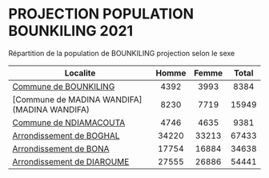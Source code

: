 # PROJECTION POPULATION BOUNKILING 2021
	
Répartition de la population de BOUNKILING projection selon le sexe
	
| Localite  | Homme | Femme | Total |
| --------- |:-----:|:-----:|:-----:|
| [Commune de BOUNKILING](BOUNKILING) | 4392 | 3993 | 8384 |
| [Commune de MADINA WANDIFA](MADINA WANDIFA) | 8230 | 7719 | 15949 |
| [Commune de NDIAMACOUTA](NDIAMACOUTA) | 4746 | 4635 | 9381 |
| [Arrondissement de BOGHAL](BOGHAL) | 34220 | 33213 | 67433 |
| [Arrondissement de BONA](BONA) | 17754 | 16884 | 34638 |
| [Arrondissement de DIAROUME](DIAROUME) | 27555 | 26886 | 54441 |
